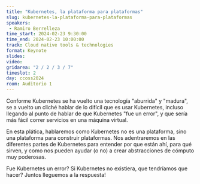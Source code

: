 ```yaml
---
title: "Kubernetes, la plataforma para plataformas"
slug: kubernetes-la-plataforma-para-plataformas
speakers:
 - Ramiro Berrelleza
time_start: 2024-02-23 9:30:00
time_end: 2024-02-23 10:00:00
track: Cloud native tools & technologies
format: Keynote
slides: 
video: 
gridarea: "2 / 2 / 3 / 7"
timeslot: 2
day: ccoss2024
room: Auditorio 1
---
```


Conforme Kubernetes se ha vuelto una tecnología "aburrida" y "madura", se a vuelto un cliché hablar de lo difícil que es usar Kubernetes, incluso llegando al punto de hablar de que Kubernetes "fue un error", y que sería más fácil correr servicios en una máquina virtual. 
 
En esta plática, hablaremos como Kubernetes no es una plataforma, sino una plataforma para construir plataformas. Nos adentraremos en las diferentes partes de Kubernetes para entender por que están ahí, para qué sirven, y como nos pueden ayudar (o no) a crear abstracciones de cómputo muy poderosas.   
 
Fue Kubernetes un error? Si Kubernetes no existiera, que tendríamos que hacer? Juntos lleguemos a la respuesta!